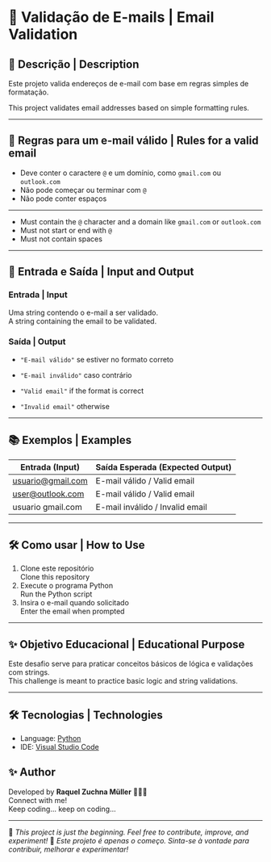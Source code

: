# 💌 Validação de E-mails | Email Validation

## 🧾 Descrição | Description

Este projeto valida endereços de e-mail com base em regras simples de formatação.

This project validates email addresses based on simple formatting rules.

---

## 📌 Regras para um e-mail válido | Rules for a valid email

- Deve conter o caractere `@` e um domínio, como `gmail.com` ou `outlook.com`  
- Não pode começar ou terminar com `@`  
- Não pode conter espaços  

---

- Must contain the `@` character and a domain like `gmail.com` or `outlook.com`  
- Must not start or end with `@`  
- Must not contain spaces  

---

## 🎯 Entrada e Saída | Input and Output

### Entrada | Input
Uma string contendo o e-mail a ser validado.  
A string containing the email to be validated.

### Saída | Output
- `"E-mail válido"` se estiver no formato correto  
- `"E-mail inválido"` caso contrário  

- `"Valid email"` if the format is correct  
- `"Invalid email"` otherwise  

---

## 📚 Exemplos | Examples

| Entrada (Input)       | Saída Esperada (Expected Output) |
|-----------------------|-----------------------------------|
| usuario@gmail.com     | E-mail válido / Valid email       |
| user@outlook.com      | E-mail válido / Valid email       |
| usuario gmail.com     | E-mail inválido / Invalid email   |

---

## 🛠️ Como usar | How to Use

1. Clone este repositório  
   Clone this repository  
2. Execute o programa Python  
   Run the Python script  
3. Insira o e-mail quando solicitado  
   Enter the email when prompted

---

## ✨ Objetivo Educacional | Educational Purpose

Este desafio serve para praticar conceitos básicos de lógica e validações com strings.  
This challenge is meant to practice basic logic and string validations.

---
## 🛠️ Tecnologias | Technologies

- Language: [Python](https://www.python.org/)
- IDE: [Visual Studio Code](https://code.visualstudio.com/)

## ✨ Author

Developed by **Raquel Zuchna Müller** 👩🏻‍💻  
Connect with me!  
Keep coding... keep on coding...

---

🚀 *This project is just the beginning. Feel free to contribute, improve, and experiment!*
🚀 *Este projeto é apenas o começo. Sinta-se à vontade para contribuir, melhorar e experimentar!*






